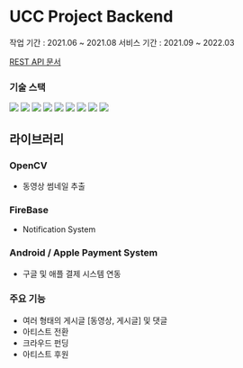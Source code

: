 # UCC Project Backend

작업 기간 : 2021.06 ~ 2021.08
서비스 기간 : 2021.09 ~ 2022.03

[REST API 문서](https://pyrite-birch-ae4.notion.site/VOD-Rest-API-SERVER-c3e1edbaae20451c91aae6a4f1023afa
)

### 기술 스택

<div>
<img src="https://img.shields.io/badge/Java-FA6831?style=flat"/>
<img src="https://img.shields.io/badge/SpringBoot-6DB33F?style=flat&logo=SpringBoot&logoColor=white"/>
<img src="https://img.shields.io/badge/JSP-1976D2?style=flat&logo=SpringBoot&logoColor=white"/>
<img src="https://img.shields.io/badge/MySQL-4479A1?style=flat&logo=MySQL&logoColor=white"/>
<img src="https://img.shields.io/badge/MyBatis-25D366?style=flat"/>
<img src="https://img.shields.io/badge/JavaScript-F7DF1E?style=flat&logo=JavaScript&logoColor=black"/>
<img src="https://img.shields.io/badge/JQuery-0769AD?style=flat&logo=JQuery&logoColor=White"/>
<img src="https://img.shields.io/badge/BootStrap-7952B3?style=flat&logo=BootStrap&logoColor=black"/>
<img src="https://img.shields.io/badge/Google Cloud-4285F4?style=flat&logo=GoogleCloud&logoColor=black"/>
</div>

## 라이브러리

### OpenCV

- 동영상 썸네일 추출

### FireBase

- Notification System

### Android / Apple Payment System

- 구글 및 애플 결제 시스템 연동

### 주요 기능

- 여러 형태의 게시글 [동영상, 게시글] 및 댓글
- 아티스트 전환
- 크라우드 펀딩
- 아티스트 후원
